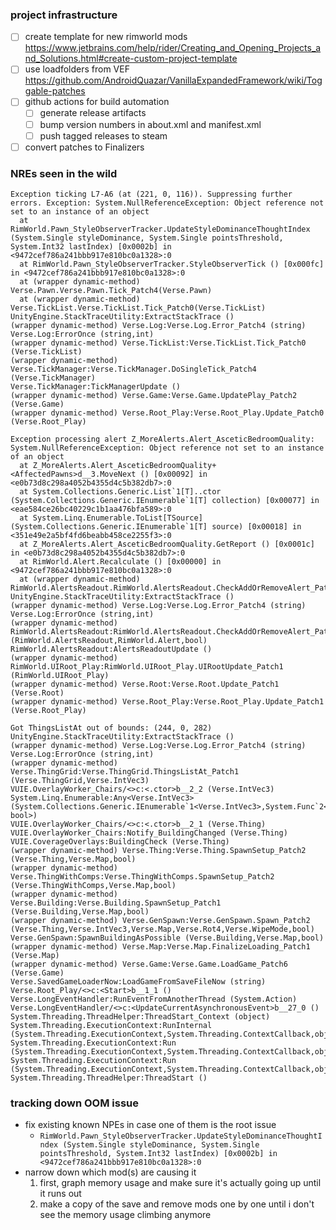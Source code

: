 
### project infrastructure

- [ ] create template for new rimworld mods https://www.jetbrains.com/help/rider/Creating_and_Opening_Projects_and_Solutions.html#create-custom-project-template
- [ ] use loadfolders from VEF https://github.com/AndroidQuazar/VanillaExpandedFramework/wiki/Toggable-patches
- [ ] github actions for build automation
  - [ ] generate release artifacts
  - [ ] bump version numbers in about.xml and manifest.xml
  - [ ] push tagged releases to steam
- [ ] convert patches to Finalizers

### NREs seen in the wild

```
Exception ticking L7-A6 (at (221, 0, 116)). Suppressing further errors. Exception: System.NullReferenceException: Object reference not set to an instance of an object
  at RimWorld.Pawn_StyleObserverTracker.UpdateStyleDominanceThoughtIndex (System.Single styleDominance, System.Single pointsThreshold, System.Int32 lastIndex) [0x0002b] in <9472cef786a241bbb917e810bc0a1328>:0
  at RimWorld.Pawn_StyleObserverTracker.StyleObserverTick () [0x000fc] in <9472cef786a241bbb917e810bc0a1328>:0
  at (wrapper dynamic-method) Verse.Pawn.Verse.Pawn.Tick_Patch4(Verse.Pawn)
  at (wrapper dynamic-method) Verse.TickList.Verse.TickList.Tick_Patch0(Verse.TickList)
UnityEngine.StackTraceUtility:ExtractStackTrace ()
(wrapper dynamic-method) Verse.Log:Verse.Log.Error_Patch4 (string)
Verse.Log:ErrorOnce (string,int)
(wrapper dynamic-method) Verse.TickList:Verse.TickList.Tick_Patch0 (Verse.TickList)
(wrapper dynamic-method) Verse.TickManager:Verse.TickManager.DoSingleTick_Patch4 (Verse.TickManager)
Verse.TickManager:TickManagerUpdate ()
(wrapper dynamic-method) Verse.Game:Verse.Game.UpdatePlay_Patch2 (Verse.Game)
(wrapper dynamic-method) Verse.Root_Play:Verse.Root_Play.Update_Patch0 (Verse.Root_Play)
```

```
Exception processing alert Z_MoreAlerts.Alert_AsceticBedroomQuality: System.NullReferenceException: Object reference not set to an instance of an object
  at Z_MoreAlerts.Alert_AsceticBedroomQuality+<AffectedPawns>d__3.MoveNext () [0x00092] in <e0b73d8c298a4052b4355d4c5b382db7>:0
  at System.Collections.Generic.List`1[T]..ctor (System.Collections.Generic.IEnumerable`1[T] collection) [0x00077] in <eae584ce26bc40229c1b1aa476bfa589>:0
  at System.Linq.Enumerable.ToList[TSource] (System.Collections.Generic.IEnumerable`1[T] source) [0x00018] in <351e49e2a5bf4fd6beabb458ce2255f3>:0
  at Z_MoreAlerts.Alert_AsceticBedroomQuality.GetReport () [0x0001c] in <e0b73d8c298a4052b4355d4c5b382db7>:0
  at RimWorld.Alert.Recalculate () [0x00000] in <9472cef786a241bbb917e810bc0a1328>:0
  at (wrapper dynamic-method) RimWorld.AlertsReadout.RimWorld.AlertsReadout.CheckAddOrRemoveAlert_Patch1(RimWorld.AlertsReadout,RimWorld.Alert,bool)
UnityEngine.StackTraceUtility:ExtractStackTrace ()
(wrapper dynamic-method) Verse.Log:Verse.Log.Error_Patch4 (string)
Verse.Log:ErrorOnce (string,int)
(wrapper dynamic-method) RimWorld.AlertsReadout:RimWorld.AlertsReadout.CheckAddOrRemoveAlert_Patch1 (RimWorld.AlertsReadout,RimWorld.Alert,bool)
RimWorld.AlertsReadout:AlertsReadoutUpdate ()
(wrapper dynamic-method) RimWorld.UIRoot_Play:RimWorld.UIRoot_Play.UIRootUpdate_Patch1 (RimWorld.UIRoot_Play)
(wrapper dynamic-method) Verse.Root:Verse.Root.Update_Patch1 (Verse.Root)
(wrapper dynamic-method) Verse.Root_Play:Verse.Root_Play.Update_Patch1 (Verse.Root_Play)
```

```
Got ThingsListAt out of bounds: (244, 0, 282)
UnityEngine.StackTraceUtility:ExtractStackTrace ()
(wrapper dynamic-method) Verse.Log:Verse.Log.Error_Patch4 (string)
Verse.Log:ErrorOnce (string,int)
(wrapper dynamic-method) Verse.ThingGrid:Verse.ThingGrid.ThingsListAt_Patch1 (Verse.ThingGrid,Verse.IntVec3)
VUIE.OverlayWorker_Chairs/<>c:<.ctor>b__2_2 (Verse.IntVec3)
System.Linq.Enumerable:Any<Verse.IntVec3> (System.Collections.Generic.IEnumerable`1<Verse.IntVec3>,System.Func`2<Verse.IntVec3, bool>)
VUIE.OverlayWorker_Chairs/<>c:<.ctor>b__2_1 (Verse.Thing)
VUIE.OverlayWorker_Chairs:Notify_BuildingChanged (Verse.Thing)
VUIE.CoverageOverlays:BuildingCheck (Verse.Thing)
(wrapper dynamic-method) Verse.Thing:Verse.Thing.SpawnSetup_Patch2 (Verse.Thing,Verse.Map,bool)
(wrapper dynamic-method) Verse.ThingWithComps:Verse.ThingWithComps.SpawnSetup_Patch2 (Verse.ThingWithComps,Verse.Map,bool)
(wrapper dynamic-method) Verse.Building:Verse.Building.SpawnSetup_Patch1 (Verse.Building,Verse.Map,bool)
(wrapper dynamic-method) Verse.GenSpawn:Verse.GenSpawn.Spawn_Patch2 (Verse.Thing,Verse.IntVec3,Verse.Map,Verse.Rot4,Verse.WipeMode,bool)
Verse.GenSpawn:SpawnBuildingAsPossible (Verse.Building,Verse.Map,bool)
(wrapper dynamic-method) Verse.Map:Verse.Map.FinalizeLoading_Patch1 (Verse.Map)
(wrapper dynamic-method) Verse.Game:Verse.Game.LoadGame_Patch6 (Verse.Game)
Verse.SavedGameLoaderNow:LoadGameFromSaveFileNow (string)
Verse.Root_Play/<>c:<Start>b__1_1 ()
Verse.LongEventHandler:RunEventFromAnotherThread (System.Action)
Verse.LongEventHandler/<>c:<UpdateCurrentAsynchronousEvent>b__27_0 ()
System.Threading.ThreadHelper:ThreadStart_Context (object)
System.Threading.ExecutionContext:RunInternal (System.Threading.ExecutionContext,System.Threading.ContextCallback,object,bool)
System.Threading.ExecutionContext:Run (System.Threading.ExecutionContext,System.Threading.ContextCallback,object,bool)
System.Threading.ExecutionContext:Run (System.Threading.ExecutionContext,System.Threading.ContextCallback,object)
System.Threading.ThreadHelper:ThreadStart ()
```

### tracking down OOM issue

- fix existing known NPEs in case one of them is the root issue
  - `RimWorld.Pawn_StyleObserverTracker.UpdateStyleDominanceThoughtIndex (System.Single styleDominance, System.Single pointsThreshold, System.Int32 lastIndex) [0x0002b] in <9472cef786a241bbb917e810bc0a1328>:0`
- narrow down which mod(s) are causing it
  1. first, graph memory usage and make sure it's actually going up until it runs out
  2. make a copy of the save and remove mods one by one until i don't see the memory usage climbing anymore